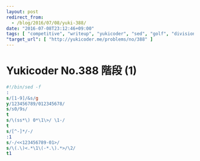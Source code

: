 ```yaml
---
layout: post
redirect_from:
  - /blog/2016/07/08/yuki-388/
date: "2016-07-08T23:12:46+09:00"
tags: [ "competitive", "writeup", "yukicoder", "sed", "golf", "division" ]
"target_url": [ "http://yukicoder.me/problems/no/388" ]
---
```


# Yukicoder No.388 階段 (1)

``` sed
#!/bin/sed -f
:
s/[1-9]/&s/g
y/123456789/012345678/
s/s0/9s/
t
s/\(ss*\) 0*\1\>/ \1-/
t
s/[^-]*/-/
:1
s/-/<<123456789-01>/
s/\(.\)<.*\1\(-*.\).*>/\2/
t1
```
